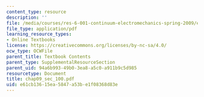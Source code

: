 ```yaml
---
content_type: resource
description: ''
file: /media/courses/res-6-001-continuum-electromechanics-spring-2009/e61cb13615ea5847a53be1f08368d83e_chap09_sec_100.pdf
file_type: application/pdf
learning_resource_types:
- Online Textbooks
license: https://creativecommons.org/licenses/by-nc-sa/4.0/
ocw_type: OCWFile
parent_title: Textbook Contents
parent_type: SupplementalResourceSection
parent_uid: 94a6b993-49b0-3ea8-a5c0-a911b9c5d985
resourcetype: Document
title: chap09_sec_100.pdf
uid: e61cb136-15ea-5847-a53b-e1f08368d83e
---
```

